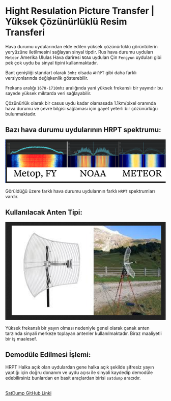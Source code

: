 # Hight Resulation Picture Transfer | Yüksek Çözünürlüklü Resim Transferi


Hava durumu uydularından elde edilen yüksek çözünürlüklü görüntülerin yeryüzüne iletilmesini sağlayan sinyal tipdir. Rus hava durumu uyduları `Meteor` Amerika Ululas Hava dariresi `NOAA` uyduları Çin `Fengyun` uyduları gibi pek çok uydu bu sinyal tipini kullanmaktadır.


Bant genişliği standart olarak `3mhz` olsada `AHRPT` gibi daha farklı versiyonlarında değişkenlik gösterebilir.


Frekans aralığı `1670-1710mhz` aralığında yani yüksek frekanslı bir yayındır bu sayede yüksek miktarda veri sağlayabilir.


Çözünürlük olarak bir casus uydu kadar olamasada 1.1km/pixel oranında hava durumu ve çevre bilgisi sağlaması için gayet yeterli bir çözünürlüğü bulunmaktadır.



## Bazı hava durumu uydularının HRPT spektrumu:

<img src="./img_1/HRPT_SPECTRUM.png">

<br>

Görüldüğü üzere farklı hava durumu uydularının farklı `HRPT` spektrumları vardır.



## Kullanılacak Anten Tipi:


<img src="./img_1/HRPT_ANTENNA.png">

<br>

Yüksek frekanslı bir yayın olması nedeniyle genel olarak çanak anten tarzında sinyali merkeze toplayan antenler kullanılmaktadır. Biraz maaliyetli bir iş maalesef.



## Demodüle Edilmesi İşlemi:


HRPT Halka açık olan uydulardan gene halka açık şekilde şifresiz yayın yaptığı için doğru donanım ve uydu açısı ile sinyali kaydedip demodüle edebilirsiniz bunlardan en basit araçlardan birisi `satdump` aracıdır.

<br>
<a href="https://github.com/SatDump/SatDump">SatDump GitHub Linki</a>




























































